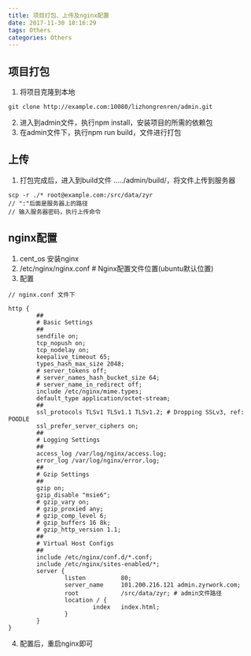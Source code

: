 ```yaml
---
title: 项目打包、上传及nginx配置
date: 2017-11-30 18:16:29
tags: Others
categories: Others
---
```


## 项目打包

1. 将项目克隆到本地
```
git clone http://example.com:10080/lizhongrenren/admin.git
```
2. 进入到admin文件，执行npm install，安装项目的所需的依赖包
3. 在admin文件下，执行npm run build，文件进行打包


## 上传
1. 打包完成后，进入到build文件 ...../admin/build/，将文件上传到服务器
```
scp -r ./* root@example.com:/src/data/zyr
// ":"后面是服务器上的路径
// 输入服务器密码，执行上传命令
```

## nginx配置
1. cent_os 安装nginx
2. /etc/nginx/nginx.conf # Nginx配置文件位置(ubuntu默认位置)
3. 配置
```
// nginx.conf 文件下

http {
        ##
        # Basic Settings
        ##
        sendfile on;
        tcp_nopush on;
        tcp_nodelay on;
        keepalive_timeout 65;
        types_hash_max_size 2048;
        # server_tokens off;
        # server_names_hash_bucket_size 64;
        # server_name_in_redirect off;
        include /etc/nginx/mime.types;
        default_type application/octet-stream;
        ##
        ssl_protocols TLSv1 TLSv1.1 TLSv1.2; # Dropping SSLv3, ref: POODLE
        ssl_prefer_server_ciphers on;
        ##
        # Logging Settings
        ##
        access_log /var/log/nginx/access.log;
        error_log /var/log/nginx/error.log;
        ##
        # Gzip Settings
        ##
        gzip on;
        gzip_disable "msie6";
        # gzip_vary on;
        # gzip_proxied any;
        # gzip_comp_level 6;
        # gzip_buffers 16 8k;
        # gzip_http_version 1.1;
        ##
        # Virtual Host Configs
        ##
        include /etc/nginx/conf.d/*.conf;
        include /etc/nginx/sites-enabled/*;
        server {
                listen          80;
                server_name     101.200.216.121 admin.zyrwork.com;
                root            /src/data/zyr; # admin文件路径
                location / {
                        index   index.html;
                }
        }
}
```
4. 配置后，重启nginx即可